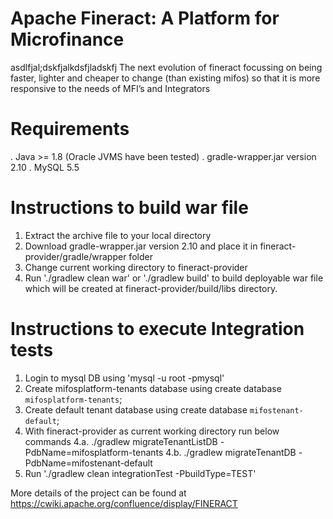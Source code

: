 Apache Fineract: A Platform for Microfinance
============
asdlfjal;dskfjalkdsfjladskfj
The next evolution of fineract focussing on being faster, lighter and cheaper to change (than existing mifos) so that it is more responsive to the needs of MFI’s and Integrators

Requirements
============
. Java >= 1.8 (Oracle JVMS have been tested)
. gradle-wrapper.jar version 2.10
. MySQL 5.5

Instructions to build war file
============

1. Extract the archive file to your local directory
2. Download gradle-wrapper.jar version 2.10 and place it in fineract-provider/gradle/wrapper folder
3. Change current working directory to fineract-provider
4. Run './gradlew clean war' or './gradlew build' to build deployable war file which will be created at fineract-provider/build/libs directory. 


Instructions to execute Integration tests
============
1. Login to mysql DB using 'mysql -u root -pmysql'
2. Create mifosplatform-tenants database using create database `mifosplatform-tenants`;
3. Create default tenant database using create database `mifostenant-default`;
4. With fineract-provider as current working directory run below commands
4.a. ./gradlew migrateTenantListDB -PdbName=mifosplatform-tenants
4.b. ./gradlew migrateTenantDB -PdbName=mifostenant-default
5. Run './gradlew clean integrationTest -PbuildType=TEST'


More details of the project can be found at https://cwiki.apache.org/confluence/display/FINERACT